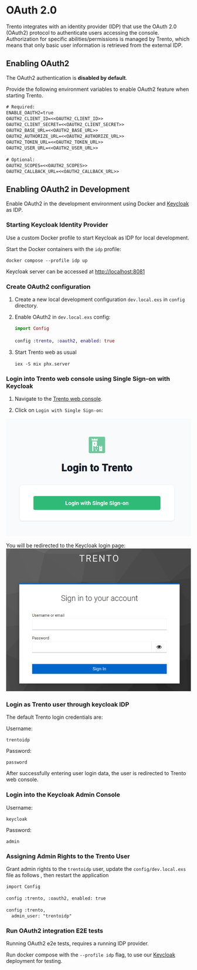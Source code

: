# OAuth 2.0

Trento integrates with an identity provider (IDP) that use the OAuth 2.0 (OAuth2) protocol to authenticate users accessing the console. Authorization for specific abilities/permissions is managed by Trento, which means that only basic user information is retrieved from the external IDP.

## Enabling OAuth2

The OAuth2 authentication is **disabled by default**.

Provide the following environment variables to enable OAuth2 feature when starting Trento.

```
# Required:
ENABLE_OAUTH2=true
OAUTH2_CLIENT_ID=<<OAUTH2_CLIENT_ID>>
OAUTH2_CLIENT_SECRET=<<OAUTH2_CLIENT_SECRET>>
OAUTH2_BASE_URL=<<OAUTH2_BASE_URL>>
OAUTH2_AUTHORIZE_URL=<<OAUTH2_AUTHORIZE_URL>>
OAUTH2_TOKEN_URL=<<OAUTH2_TOKEN_URL>>
OAUTH2_USER_URL=<<OAUTH2_USER_URL>>

# Optional:
OAUTH2_SCOPES=<<OAUTH2_SCOPES>>
OAUTH2_CALLBACK_URL=<<OAUTH2_CALLBACK_URL>>
```

## Enabling OAuth2 in Development

Enable OAuth2 in the development environment using Docker and [Keycloak](https://github.com/keycloak/keycloak) as IDP.

### Starting Keycloak Identity Provider

Use a custom Docker profile to start Keycloak as IDP for local development.

Start the Docker containers with the `idp` profile:

```
docker compose --profile idp up
```

Keycloak server can be accessed at [http://localhost:8081](http://localhost:8081)

### Create OAuth2 configuration

1. Create a new local development configuration `dev.local.exs` in `config` directory.

1. Enable OAuth2 in `dev.local.exs` config:

   ```elixir
   import Config

   config :trento, :oauth2, enabled: true
   ```

1. Start Trento web as usual

   `iex -S mix phx.server`

### Login into Trento web console using Single Sign-on with Keycloak

1. Navigate to the [Trento web console](http://localhost:4000/).

2. Click on `Login with Single Sign-on`:

![trento_single_sign_on_login](https://raw.githubusercontent.com/trento-project/web/main/guides/assets/trento_single_sign_on_login.png)

You will be redirected to the Keycloak login page:
![keycloack_login](https://raw.githubusercontent.com/trento-project/web/main/guides/assets/keycloack_login.png)

### Login as Trento user through keycloak IDP

The default Trento login credentials are:

Username:

```
trentoidp
```

Password:

```
password
```

After successfully entering user login data, the user is redirected to Trento web console.

### Login into the Keycloak Admin Console

Username:

```
keycloak
```

Password:

```
admin
```

### Assigning Admin Rights to the Trento User

Grant admin rights to the `trentoidp` user, update the `config/dev.local.exs` file as follows , then restart the application

```
import Config

config :trento, :oauth2, enabled: true

config :trento,
  admin_user: "trentoidp"
```

### Run OAuth2 integration E2E tests

Running OAuth2 e2e tests, requires a running IDP provider.

Run docker compose with the `--profile idp` flag, to use our [Keycloak](https://github.com/keycloak/keycloak) deployment for testing.
